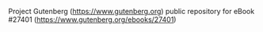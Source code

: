 Project Gutenberg (https://www.gutenberg.org) public repository for eBook #27401 (https://www.gutenberg.org/ebooks/27401)
